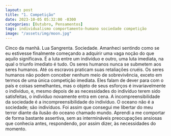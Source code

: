 ```yaml
---
layout: post
title: "1. Competição"
date: 2023-10-05 05:32:00 -0300
categories: [Outubro, Pensamentos]
tags: individualismo comportamento-humano sociedade competição
image: "/assets/img/moon.jpg"
---
```


Cinco da manhã. Lua Sangrenta. Sociedade. Amanheci sentindo como se eu estivesse finalmente começando a adquirir uma vaga noção do que aquilo significava. É a luta entre um indivíduo e outro, uma luta imediata, na qual o triunfo imediato é tudo. Os seres humanos nunca se submetem aos seres humanos. Até os escravos praticam suas retaliações cruéis. Os seres humanos não podem conceber nenhum meio de sobrevivência, exceto em termos de uma única competição imediata. Eles falam de dever para com o país e coisas semelhantes, mas o objeto de seus esforços é invariavelmente o indivíduo, e, mesmo depois de as necessidades do indivíduo terem sido satisfeitas, o indivíduo novamente entra em cena. A incompreensibilidade da sociedade é a incompreensibilidade do indivíduo. O oceano não é a sociedade; são indivíduos. Foi assim que consegui me libertar do meu terror diante da ilusão do oceano chamado mundo. Aprendi a me comportar de forma bastante assertiva, sem as intermináveis ​​preocupações ansiosas que conhecia antes, respondendo, por assim dizer, às necessidades do momento.
